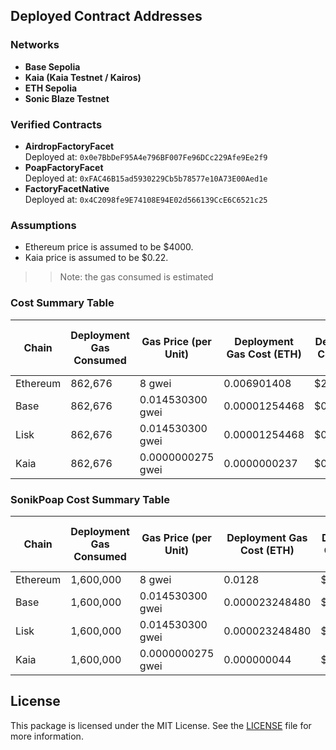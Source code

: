 ## Deployed Contract Addresses
### Networks
- **Base Sepolia**
- **Kaia (Kaia Testnet / Kairos)**
- **ETH Sepolia**
- **Sonic Blaze Testnet**



### Verified Contracts
- **AirdropFactoryFacet**  
  Deployed at: `0x0e7BbDeF95A4e796BF007Fe96DCc229Afe9Ee2f9`
- **PoapFactoryFacet**  
  Deployed at: `0xFAC46B15ad5930229Cb5b78577e10A73E00Aed1e`
- **FactoryFacetNative**  
  Deployed at: `0x4C2098fe9E74108E94E02d566139CcE6C6521c25`

 


<!-- 
### Verified Contracts for kairos
>> createX is not avaliable on kairos
- **AirdropFactoryFacet**  
  Deployed at: `0x64Aa1f6657F93D17Bc6c11Cb2BF732c39031e064`
- **PoapFactoryFacet**  
  Deployed at: `0x49947BE492E984940Eb361C9CB3d43C2dAa87823` -->





### Assumptions
- Ethereum price is assumed to be $4000.
- Kaia price is assumed to be $0.22.

>> Note: the gas consumed is estimated

### Cost Summary Table
| Chain    | Deployment Gas Consumed | Gas Price (per Unit) | Deployment Gas Cost (ETH) | Deployment Cost (USD) | Claim Airdrop Gas Consumed | Claim Airdrop Gas Cost (ETH) | Claim Airdrop Cost (USD) |
| -------- | ----------------------- | -------------------- | ------------------------- | --------------------- | -------------------------- | ---------------------------- | ------------------------ |
| Ethereum | 862,676                 | 8 gwei               | 0.006901408               | $27.60                | 112,284                    | 0.000897872                  | $3.59                    |
| Base     | 862,676                 | 0.014530300 gwei     | 0.00001254468             | $0.05                 | 112,284                    | 0.0000011268432              | $0.0045                  |
| Lisk     | 862,676                 | 0.014530300 gwei     | 0.00001254468             | $0.05                 | 112,284                    | 0.0000011268432              | $0.0045                  |
| Kaia     | 862,676                 | 0.0000000275 gwei    | 0.0000000237              | $0.0000189            | 112,284                    | 0.00000000309                | $0.00000247              |

### SonikPoap Cost Summary Table
| Chain    | Deployment Gas Consumed | Gas Price (per Unit) | Deployment Gas Cost (ETH) | Deployment Cost (USD) | Claim Airdrop Gas Consumed | Claim Airdrop Gas Cost (ETH) | Claim Airdrop Cost (USD) |
| -------- | ----------------------- | -------------------- | ------------------------- | --------------------- | -------------------------- | ---------------------------- | ------------------------ |
| Ethereum | 1,600,000               | 8 gwei               | 0.0128                    | $51.20                | 127,666                    | 0.001021328                  | $4.09                    |
| Base     | 1,600,000               | 0.014530300 gwei     | 0.000023248480            | $0.093                | 127,666                    | 0.0000018551232              | $0.0074                  |
| Lisk     | 1,600,000               | 0.014530300 gwei     | 0.000023248480            | $0.093                | 127,666                    | 0.0000018551232              | $0.0074                  |
| Kaia     | 1,600,000               | 0.0000000275 gwei    | 0.000000044               | $0.0000352            | 127,666                    | 0.00000000351                | $0.00000281              |

## License
This package is licensed under the MIT License. See the [LICENSE](./LICENSE.md) file for more information.

